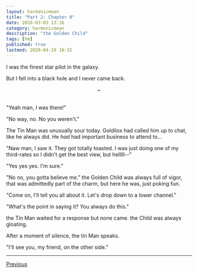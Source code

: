 ```yaml
---
layout: harmonicmean
title: "Part 2: Chapter 0"
date: 2020-03-03 13:16
category: harmonicmean
description: "the Golden Child"
tags: [hm]
published: true
lastmod: 2020-04-19 10:32
---
```

[//]: # (4/19/20  -I changed the filename structure to try to aid readability.)

I was the finest star pilot in the galaxy.

But I fell into a black hole and I never came back.

<center>~</center><br/>

"Yeah man, I was there!"

"No way, no. No you weren't."

The Tin Man was unusually sour today. Goldilox had called him up to chat, like he always did. He _had_ had important business to attend to... 

"Naw man, I saw it. They got totally toasted. I was just doing one of my third-rates so I didn't get the best view, but helllll--"

"Yes yes yes. I'm sure."

"No no, you gotta believe me." the Golden Child was always full of vigor, that was admittedly part of the charm, but here he was, just poking fun.

"Come on, I'll tell you all about it. Let's drop down to a lower channel."

"What's the point in saying it? You always do this."

the Tin Man waited for a response but none came. the Child was always gloating.

After a moment of silence, the tin Man speaks.

"I'll see you, my friend, on the other side."

***

<span class="hm-nav-prev"><a href="{{ 'pt1ch9' | prepend: site.baseurl }}">Previous</a></span><!--<span class="hm-nav-next"><a href="{{ 'pt2-001' | prepend: site.baseurl }}">Next</a></span> -->


